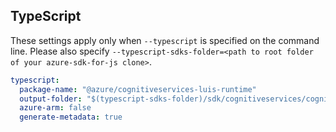 ## TypeScript

These settings apply only when `--typescript` is specified on the command line.
Please also specify `--typescript-sdks-folder=<path to root folder of your azure-sdk-for-js clone>`.

``` yaml $(typescript)
typescript:
  package-name: "@azure/cognitiveservices-luis-runtime"
  output-folder: "$(typescript-sdks-folder)/sdk/cognitiveservices/cognitiveservices-luis-runtime"
  azure-arm: false
  generate-metadata: true
```
